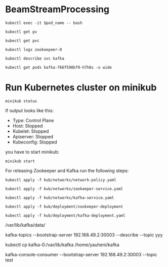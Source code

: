# BeamStreamProcessing

`kubectl exec -it $pod_name -- bash`

`kubectl get pv`

`kubectl get pvc`

`kubectl logs zookeepeer-0`

`kubectl describe svc kafka`

`kubectl get pods kafka-766f598bf9-h7h8s -o wide`

# Run Kubernetes cluster on minikub

`minikub status`

If output looks like this:

* Type: Control Plane
* Host: Stopped
* Kubelet: Stopped
* Apiserver: Stopped
* Kubeconfig: Stopped

you have to start minikub:

`minikub start`

For releasing Zookeeper and Kafka run the following steps:

`kubectl apply -f kub/networks/network-policy.yaml`

`kubectl apply -f kub/networks/zookeeper-service.yaml`

`kubectl apply -f kub/networks/kafka-service.yaml`

`kubectl apply -f kub/deployment/zookeeper-deployment`

`kubectl apply -f kub/deployment/kafka-deployment.yaml`

 /var/lib/kafka/data/
 
 kafka-topics --bootstrap-server 192.168.49.2:30003 --describe --topic yyy
 
kubectl cp kafka-0:/var/lib/kafka /home/yauheni/kafka

kafka-console-consumer --bootstrap-server 192.168.49.2:30003 --topic test
